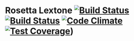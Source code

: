 # Rosetta Lextone [![Build Status](https://travis-ci.org/rosettalextone/rosettalextone.svg?branch=master)](https://travis-ci.org/rosettalextone/rosettalextone) [![Build Status](https://travis-ci.org/rosettalextone/rosettalextone.svg?branch=develop)](https://travis-ci.org/rosettalextone/rosettalextone) [![Code Climate](https://codeclimate.com/github/rosettalextone/rosettalextone/badges/gpa.svg)](https://codeclimate.com/github/rosettalextone/rosettalextone) [![Test Coverage](https://codeclimate.com/github/rosettalextone/rosettalextone/badges/coverage.svg)](https://codeclimate.com/github/rosettalextone/rosettalextone/coverage))
